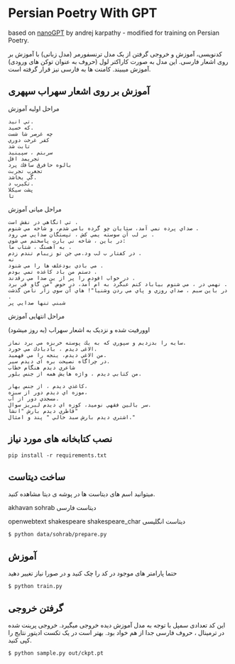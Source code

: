 
# Persian Poetry With GPT

based on [nanoGPT](https://github.com/karpathy/nanoGPT.git) by andrej karpathy - modified for training on Persian Poetry.

کدنویسی، آموزش و خروجی گرفتن از یک مدل ترنسفورمر (مدل زبانی)  با آموزش بر روی اشعار فارسی. این مدل به صورت کاراکتر لول (حروف به عنوان توکن های ورودی) آموزش میبیند.
کامنت ها به فارسی نیز قرار گرفته است.

## آموزش بر روی اشعار سهراب سپهری

مراحل اولیه آموزش
```
تي انيد.      
كه خسيد.      
چه غرصر شا شست
كفر غرخت دوري 
تابت شد       
سربتم ، سپينيد
تجريمد افل
بالوه حافرق سافك پرد
تجغرب تجربت
گي يخاشد.
تكيرب د.
پشت سيكلا
تا
```

مراحل میانی آموزش 
```
تي انگاهي در نقش است .
صداي پرده نمي آمد، ستايان چو گرده بامي شدم، و شاخه مي شنوم .
بر لب آن سوسته يمي كش ، تپستگان صدايي مي رود .
در باين ، شاخه ني بارت پاسختم مي شوي: 
به آهستگ ، شتاب ما .
در كفتار ب لب ود.مي جن تو زيبام تندم زدم .
نه
مي بادي بودعلف ها را مي شنود .
دستم من باد كاغذه تمي بودم .
در خواب افودم را پر از ين صدا مي رقدند .
نهمي در ، مي شنوم بياباد كنم عبگرد به ام آمد، در حوض "من گاو قي برد .
در باين سبم ، صداي روزي و پاي مي ردن وشنيا"! هاي آن سوي زار نامن گذشت .
شبني تنها صدايي پر 
```

مراحل انتهایی آموزش

اوورفیت شده و نزدیک به اشعار سهراب
(به روز میشود)
```
سایه را بدزديم و سپوري كه به يك پوسته خربزه مي برد نماز.
الاغی ديدم ، بادبادك مي خورد.
من الاغي ديدم، ينجه را مي فهميد.
در چراگاه نصيحت بره ای ديدم سير.
شاعري ديدم هنگام خطاب
من كتابي ديدم ، واژه هايش همه از جنس بلور.

كاغذي ديدم ، از جنس بهار،
موزه اي ديدم دور از سبزه،
مسجدي دور از آب.
سر بالين فقهي نوميد، كوزه اي ديدم لبريز سوال.
قاطري ديدم بارش "انشا"
اشتري ديدم بارش سبد خالي " پند و امثال."
```

## نصب کتابخانه های مورد نیاز

```
pip install -r requirements.txt
```

## ساخت دیتاست

میتوانید اسم های دیتاست ها در پوشه ی دیتا مشاهده کنید.

akhavan sohrab دیتاست فارسی

openwebtext shakespeare shakespeare_char دیتاست انگلیسی

```
$ python data/sohrab/prepare.py
```

## آموزش

حتما پارامتر های موجود در کد را چک کنید و در صورا نیاز تغییر دهید

```
$ python train.py
```

## گرفتن خروجی 

این کد تعدادی سمپل با توجه به مدل آموزش دیده خروجی میگیرد.
خروجی پرینت شده در ترمینال ، حروف فارسی جدا از هم خواد بود.
بهتر است در یک تکست ادیتور نتایج را کپی کنید.

```
$ python sample.py out/ckpt.pt
```

